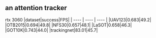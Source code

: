 ## an attention tracker
rtx 3060
|dataset|success|FPS|
|  ----  | ----  | ----  |
|UAV123|0.683|49.2|
|OTB2015|0.694|49.8|
|NFS30|0.657|48.1|
|LaSOT|0.658|46.3|
|GOT10K|0.743|44.0|
|trackingnet|83.01|45.7|
